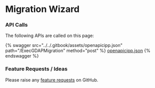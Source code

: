 # Migration Wizard

### API Calls

The following APIs are called on this page:

{% swagger src="../../.gitbook/assets/openapicipp.json" path="/ExecGDAPMigration" method="post" %}
[openapicipp.json](../../.gitbook/assets/openapicipp.json)
{% endswagger %}

### Feature Requests / Ideas

Please raise any [feature requests](https://github.com/KelvinTegelaar/CIPP/issues/new?assignees=\&labels=\&template=feature\_request.md\&title=FEATURE+REQUEST%3A+) on GitHub.
